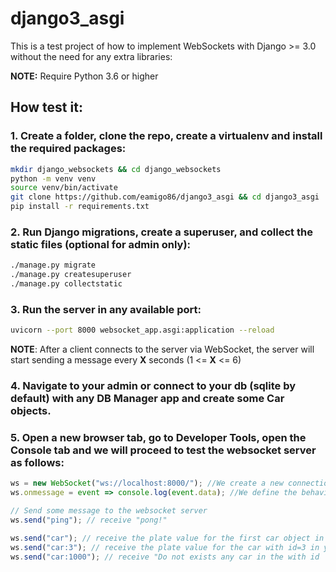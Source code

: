 # django3_asgi

This is a test project of how to implement WebSockets with Django >= 3.0 without the need for any extra libraries:

__NOTE:__ Require Python 3.6 or higher

## How test it:

### 1. Create a folder, clone the repo, create a virtualenv and install the required packages:

```bash
mkdir django_websockets && cd django_websockets
python -m venv venv
source venv/bin/activate
git clone https://github.com/eamigo86/django3_asgi && cd django3_asgi
pip install -r requirements.txt
```

### 2. Run Django migrations, create a superuser, and collect the static files (optional for admin only):

```bash
./manage.py migrate
./manage.py createsuperuser
./manage.py collectstatic
```

### 3. Run the server in any available port:

```bash
uvicorn --port 8000 websocket_app.asgi:application --reload
```
__NOTE__: After a client connects to the server via WebSocket, the server will start sending a message every __X__ seconds (1 <= __X__ <= 6)

### 4. Navigate to your admin or connect to your db (sqlite by default) with any DB Manager app and create some Car objects.

### 5. Open a new browser tab, go to Developer Tools, open the Console tab and we will proceed to test the websocket server as follows:

```javascript
ws = new WebSocket("ws://localhost:8000/"); //We create a new connection to our server specifying the protocol, address, and port
ws.onmessage = event => console.log(event.data); //We define the behavior that our client will have with the incoming messages

// Send some message to the websocket server
ws.send("ping"); // receive "pong!"

ws.send("car"); // receive the plate value for the first car object in db
ws.send("car:3"); // receive the plate value for the car with id=3 in your db
ws.send("car:1000"); // receive "Do not exists any car in the with id '1000'"
```
